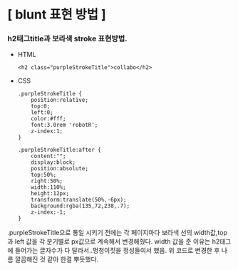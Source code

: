 [ blunt 표현 방법 ] 
=====
###  h2태그title과 보라색 stroke 표현방법.
* HTML
    ```
    <h2 class="purpleStrokeTitle">collabo</h2>
    ```
* CSS
    ```
    .purpleStrokeTitle {
        position:relative;
        top:0;
        left:0;
        color:#fff;
        font:3.0rem 'robotR';
        z-index:1;
    }

    .purpleStrokeTitle:after {
        content:"";
        display:block;
        position:absolute;
        top:50%;
        right:50%;
        width:110%;
        height:12px;
        transform:translate(50%,-6px);
        background:rgba(135,72,238,.7);
        z-index:-1;
    }

    ```
.purpleStrokeTitle으로 통일 시키기 전에는 각 페이지마다 보라색 선의 width값,top과 left 값을 각 분기별로 px값으로 계속해서 변경해줬다. width 값을 준 이유는 h2태그에 들어가는 글자수가 다 달라서..멍청이짓을 정성들여서 했음. 위 코드로 변경한 후 나름 깔끔해진 것 같아 한결 뿌듯했다.
